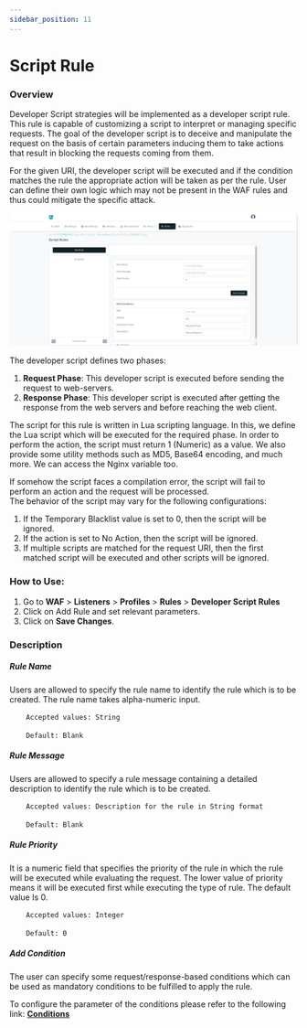 ```yaml
---
sidebar_position: 11
---
```

# Script Rule
   
### Overview
Developer Script strategies will be implemented as a developer script rule. This rule is capable of customizing a script to interpret or managing specific requests. The goal of the developer script is to deceive and manipulate the request on the basis of certain parameters inducing them to take actions that result in blocking the requests coming from them.
   
For the given URI, the developer script will be executed and if the condition matches the rule the appropriate action will be taken as per the rule. User can define their own logic which may not be present in the WAF rules and thus could mitigate the specific attack.

![Script Rule](/img/waf/v8/docs/WAFproScriptRule.png)
   
The developer script defines two phases:
1. **Request Phase**: This developer script is executed before sending the request to web-servers.
2. **Response Phase**: This developer script is executed after getting the response from the web servers and before reaching the web client.  

The script for this rule is written in Lua scripting language. In this, we define the Lua script which will be executed for the required phase. In order to perform the action, the script must return 1 (Numeric) as a value. We also provide some utility methods such as MD5, Base64 encoding, and much more. We can access the Nginx variable too.  

If somehow the script faces a compilation error, the script will fail to perform an action and the request will be processed.  
The behavior of the script may vary for the following configurations:  

1. If the Temporary Blacklist value is set to 0, then the script will be ignored.
2. If the action is set to No Action, then the script will be ignored.
3. If multiple scripts are matched for the request URI, then the first matched script will be executed and other scripts will be ignored.

### How to Use:
1. Go to **WAF** > **Listeners** > **Profiles** > **Rules** > **Developer Script Rules**  
2. Click on Add Rule and set relevant parameters.  
3. Click on **Save Changes**.  
   
### Description 

##### **Rule Name**
Users are allowed to specify the rule name to identify the rule which is to be created. The rule name takes alpha-numeric input.

```
    Accepted values: String

    Default: Blank
```


##### **Rule Message**
Users are allowed to specify a rule message containing a detailed description to identify the rule which is to be created.

```
    Accepted values: Description for the rule in String format

    Default: Blank  
```


##### **Rule Priority**
It is a numeric field that specifies the priority of the rule in which the rule will be executed while evaluating the request. The lower value of priority means it will be executed first while executing the type of rule. The default value Is 0. 

```
    Accepted values: Integer

    Default: 0
```


##### **Add Condition**

The user can specify some request/response-based conditions which can be used as mandatory conditions to be fulfilled to apply the rule.

To configure the parameter of the conditions please refer to the following link: [**Conditions**](/enterprise/waf/listener/profiles/rules/conditions)
